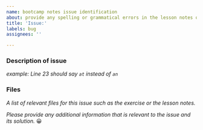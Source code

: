 ```yaml
---
name: bootcamp notes issue identification
about: provide any spelling or grammatical errors in the lesson notes or exercises
title: 'Issue:'
labels: bug
assignees: ''

---
```


### Description of issue
_example: Line 23 should say `at` instead of `an`_


### Files
_A list of relevant files for this issue such as the exercise or the lesson notes._


_Please provide any additional information that is relevant to the issue and its solution._ 😀

